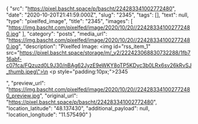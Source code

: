 {
  "src": "https://pixel.bascht.space/p/bascht/224283341002772480",
  "date": "2020-10-20T21:41:59.000Z",
  "slug": "2345",
  "tags": [],
  "text": null,
  "type": "pixelfed_image",
  "title": "2345",
  "images": [
    "https://img.bascht.com/pixelfed/image/2020/10/20//224283341002772480.jpg"
  ],
  "category": "posts",
  "media_url": "https://img.bascht.com/pixelfed/image/2020/10/20//224283341002772480.jpg",
  "description": "Pixelfed Image: <img id=\"rss_item_1\" src=\"https://pixel.bascht.space/storage/m/_v2/222423068830732288/1fb716abf-c07fca/FQzuzd0L9J30/nBAg62JyzE9eWKY8oTP5KDyc3b0LRx6sv26kRvSJ_thumb.jpeg\">\n            <p style=\"padding:10px;\">2345</p>",
  "preview_url": "https://img.bascht.com/pixelfed/image/2020/10/20//224283341002772480_preview.jpg",
  "original_url": "https://pixel.bascht.space/p/bascht/224283341002772480",
  "location_latitude": "48.137430",
  "additional_payload": null,
  "location_longitude": "11.575490"
}